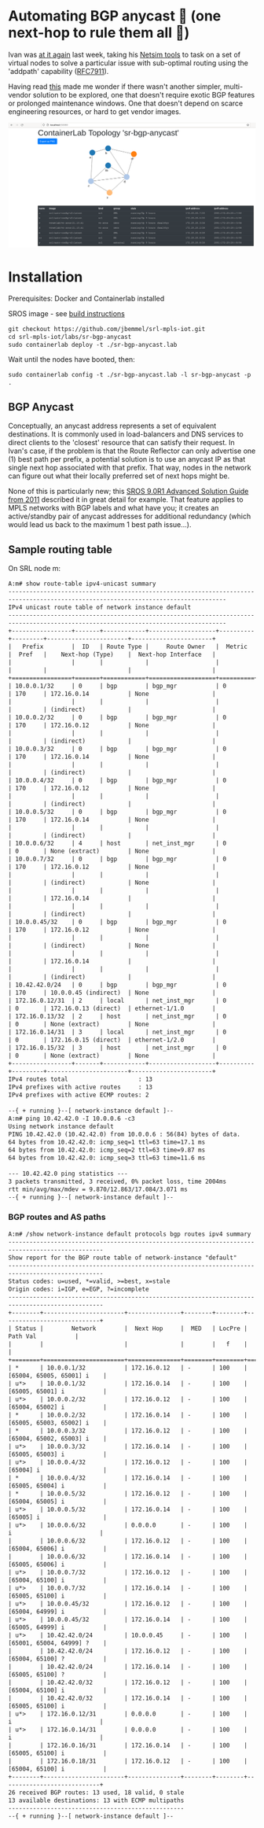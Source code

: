 # Automating BGP anycast 🔨 (one next-hop to rule them all 💍)

Ivan was [at it again](https://blog.ipspace.net/2021/12/bgp-multipath-addpath.html) last week, taking his [Netsim tools](https://github.com/ipspace/netsim-tools) to task on a set of virtual nodes to solve a particular issue with sub-optimal routing using the 'addpath' capability ([RFC7911](https://datatracker.ietf.org/doc/html/rfc7911)).

Having read [this](https://blog.ipspace.net/2021/11/anycast-mpls.html) made me wonder if there wasn't another simpler, multi-vendor solution to be explored, one that doesn't require exotic BGP features or prolonged maintenance windows. One that doesn't depend on scarce engineering resources, or hard to get vendor images.

![plot](BGP_Anycast_lab.PNG)

# Installation
Prerequisites: Docker and Containerlab installed

SROS image - see [build instructions](https://containerlab.srlinux.dev/manual/vrnetlab/)
```
git checkout https://github.com/jbemmel/srl-mpls-iot.git
cd srl-mpls-iot/labs/sr-bgp-anycast
sudo containerlab deploy -t ./sr-bgp-anycast.lab
```
Wait until the nodes have booted, then:
```
sudo containerlab config -t ./sr-bgp-anycast.lab -l sr-bgp-anycast -p .
```

## BGP Anycast
Conceptually, an anycast address represents a set of equivalent destinations. It is commonly used in load-balancers and DNS services to direct clients to the 'closest' resource that can satisfy their request. In Ivan's case, if the problem is that the Route Reflector can only advertise one (1) best path per prefix, a potential solution is to use an anycast IP as that single next hop associated with that prefix. That way, nodes in the network can figure out what their locally preferred set of next hops might be.

None of this is particularly new; this [SROS 9.0R1 Advanced Solution Guide from 2011](https://documentation.nokia.com/html/0_add-h-f/93-0267-HTML/7X50_Advanced_Configuration_Guide/BGP_anycast.pdf) described it in great detail for example. That feature applies to MPLS networks with BGP labels and what have you; it creates an active/standby pair of anycast addresses for additional redundancy (which would lead us back to the maximum 1 best path issue...).

## Sample routing table
On SRL node m:
```
A:m# show route-table ipv4-unicast summary                                                                                                                                                                         
------------------------------------------------------------------------------------------------------------------------------------
IPv4 unicast route table of network instance default
------------------------------------------------------------------------------------------------------------------------------------
+-----------------+-------+------------+-------------------+----------+---------+-----------------------+-----------------------+
|   Prefix        |  ID   | Route Type |     Route Owner   |  Metric  |  Pref   |    Next-hop (Type)    |  Next-hop Interface   |
|                 |       |            |                   |          |         |                       |                       |
+=================+=======+============+===================+==========+=========+=======================+=======================+
| 10.0.0.1/32     | 0     | bgp        | bgp_mgr           | 0        | 170     | 172.16.0.14           | None                  |
|                 |       |            |                   |          |         | (indirect)            |                       |
| 10.0.0.2/32     | 0     | bgp        | bgp_mgr           | 0        | 170     | 172.16.0.12           | None                  |
|                 |       |            |                   |          |         | (indirect)            |                       |
| 10.0.0.3/32     | 0     | bgp        | bgp_mgr           | 0        | 170     | 172.16.0.14           | None                  |
|                 |       |            |                   |          |         | (indirect)            |                       |
| 10.0.0.4/32     | 0     | bgp        | bgp_mgr           | 0        | 170     | 172.16.0.12           | None                  |
|                 |       |            |                   |          |         | (indirect)            |                       |
| 10.0.0.5/32     | 0     | bgp        | bgp_mgr           | 0        | 170     | 172.16.0.14           | None                  |
|                 |       |            |                   |          |         | (indirect)            |                       |
| 10.0.0.6/32     | 4     | host       | net_inst_mgr      | 0        | 0       | None (extract)        | None                  |
| 10.0.0.7/32     | 0     | bgp        | bgp_mgr           | 0        | 170     | 172.16.0.12           | None                  |
|                 |       |            |                   |          |         | (indirect)            | None                  |
|                 |       |            |                   |          |         | 172.16.0.14           |                       |
|                 |       |            |                   |          |         | (indirect)            |                       |
| 10.0.0.45/32    | 0     | bgp        | bgp_mgr           | 0        | 170     | 172.16.0.12           | None                  |
|                 |       |            |                   |          |         | (indirect)            | None                  |
|                 |       |            |                   |          |         | 172.16.0.14           |                       |
|                 |       |            |                   |          |         | (indirect)            |                       |
| 10.42.42.0/24   | 0     | bgp        | bgp_mgr           | 0        | 170     | 10.0.0.45 (indirect)  | None                  |
| 172.16.0.12/31  | 2     | local      | net_inst_mgr      | 0        | 0       | 172.16.0.13 (direct)  | ethernet-1/1.0        |
| 172.16.0.13/32  | 2     | host       | net_inst_mgr      | 0        | 0       | None (extract)        | None                  |
| 172.16.0.14/31  | 3     | local      | net_inst_mgr      | 0        | 0       | 172.16.0.15 (direct)  | ethernet-1/2.0        |
| 172.16.0.15/32  | 3     | host       | net_inst_mgr      | 0        | 0       | None (extract)        | None                  |
+-----------------+-------+------------+-------------------+----------+---------+-----------------------+-----------------------+
IPv4 routes total                    : 13
IPv4 prefixes with active routes     : 13
IPv4 prefixes with active ECMP routes: 2

--{ + running }--[ network-instance default ]--                                                                                                                                                                    
A:m# ping 10.42.42.0 -I 10.0.0.6 -c3                                                                                                                                                                               
Using network instance default
PING 10.42.42.0 (10.42.42.0) from 10.0.0.6 : 56(84) bytes of data.
64 bytes from 10.42.42.0: icmp_seq=1 ttl=63 time=17.1 ms
64 bytes from 10.42.42.0: icmp_seq=2 ttl=63 time=9.87 ms
64 bytes from 10.42.42.0: icmp_seq=3 ttl=63 time=11.6 ms

--- 10.42.42.0 ping statistics ---
3 packets transmitted, 3 received, 0% packet loss, time 2004ms
rtt min/avg/max/mdev = 9.870/12.863/17.084/3.071 ms
--{ + running }--[ network-instance default ]--
```
### BGP routes and AS paths
```
A:m# /show network-instance default protocols bgp routes ipv4 summary                            
-------------------------------------------------------------------------------------------------
Show report for the BGP route table of network-instance "default"
-------------------------------------------------------------------------------------------------
Status codes: u=used, *=valid, >=best, x=stale
Origin codes: i=IGP, e=EGP, ?=incomplete
-------------------------------------------------------------------------------------------------
+--------+-----------------------+---------------+--------+--------+----------------------------+
| Status |        Network        |  Next Hop     |  MED   | LocPre |         Path Val           |
|        |                       |               |        |   f    |                            |
+========+=======================+===============+========+========+============================+
| *      | 10.0.0.1/32           | 172.16.0.12   | -      | 100    | [65004, 65005, 65001] i    |
| u*>    | 10.0.0.1/32           | 172.16.0.14   | -      | 100    | [65005, 65001] i           |
| u*>    | 10.0.0.2/32           | 172.16.0.12   | -      | 100    | [65004, 65002] i           |
| *      | 10.0.0.2/32           | 172.16.0.14   | -      | 100    | [65005, 65003, 65002] i    |
| *      | 10.0.0.3/32           | 172.16.0.12   | -      | 100    | [65004, 65002, 65003] i    |
| u*>    | 10.0.0.3/32           | 172.16.0.14   | -      | 100    | [65005, 65003] i           |
| u*>    | 10.0.0.4/32           | 172.16.0.12   | -      | 100    | [65004] i                  |
| *      | 10.0.0.4/32           | 172.16.0.14   | -      | 100    | [65005, 65004] i           |
| *      | 10.0.0.5/32           | 172.16.0.12   | -      | 100    | [65004, 65005] i           |
| u*>    | 10.0.0.5/32           | 172.16.0.14   | -      | 100    | [65005] i                  |
| u*>    | 10.0.0.6/32           | 0.0.0.0       | -      | 100    |  i                         |
|        | 10.0.0.6/32           | 172.16.0.12   | -      | 100    | [65004, 65006] i           |
|        | 10.0.0.6/32           | 172.16.0.14   | -      | 100    | [65005, 65006] i           |
| u*>    | 10.0.0.7/32           | 172.16.0.12   | -      | 100    | [65004, 65100] i           |
| u*>    | 10.0.0.7/32           | 172.16.0.14   | -      | 100    | [65005, 65100] i           |
| u*>    | 10.0.0.45/32          | 172.16.0.12   | -      | 100    | [65004, 64999] i           |
| u*>    | 10.0.0.45/32          | 172.16.0.14   | -      | 100    | [65005, 64999] i           |
| u*>    | 10.42.42.0/24         | 10.0.0.45     | -      | 100    | [65001, 65004, 64999] ?    |
|        | 10.42.42.0/24         | 172.16.0.12   | -      | 100    | [65004, 65100] ?           |
|        | 10.42.42.0/24         | 172.16.0.14   | -      | 100    | [65005, 65100] ?           |
|        | 10.42.42.0/32         | 172.16.0.12   | -      | 100    | [65004, 65100] i           |
|        | 10.42.42.0/32         | 172.16.0.14   | -      | 100    | [65005, 65100] i           |
| u*>    | 172.16.0.12/31        | 0.0.0.0       | -      | 100    |  i                         |
| u*>    | 172.16.0.14/31        | 0.0.0.0       | -      | 100    |  i                         |
|        | 172.16.0.16/31        | 172.16.0.14   | -      | 100    | [65005, 65100] i           |
|        | 172.16.0.18/31        | 172.16.0.12   | -      | 100    | [65004, 65100] i           |
+--------+-----------------------+---------------+--------+--------+----------------------------+
26 received BGP routes: 13 used, 18 valid, 0 stale
13 available destinations: 13 with ECMP multipaths
--------------------------------------------------
--{ + running }--[ network-instance default ]--
```
